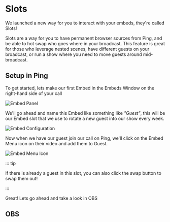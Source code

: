 # Slots

We launched a new way for you to interact with your embeds, they're called Slots!

Slots are a way for you to have permanent browser sources from Ping, and be able to hot swap who goes where in your broadcast. This feature is great for those who leverage nested scenes, have different guests on your broadcast, or run a show where you need to move guests around mid-broadcast.

## Setup in Ping

To get started, lets make our first Embed in the Embeds Window on the right-hand side of your call

![Embed Panel](https://i.imgur.com/qm6sFtT.png)

We'll go ahead and name this Embed like something like *"Guest"*, this will be our Embed slot that we use to rotate a new guest into our show every week.

![Embed Configuration](https://i.imgur.com/hdqPlXs.png)

Now when we have our guest join our call on Ping, we'll click on the Embed Menu icon on their video and add them to Guest.

![Embed Menu Icon](https://i.imgur.com/onfmakv.png)

::: tip

If there is already a guest in this slot, you can also click the swap button to swap them out!

:::

Great! Lets go ahead and take a look in OBS

## OBS

